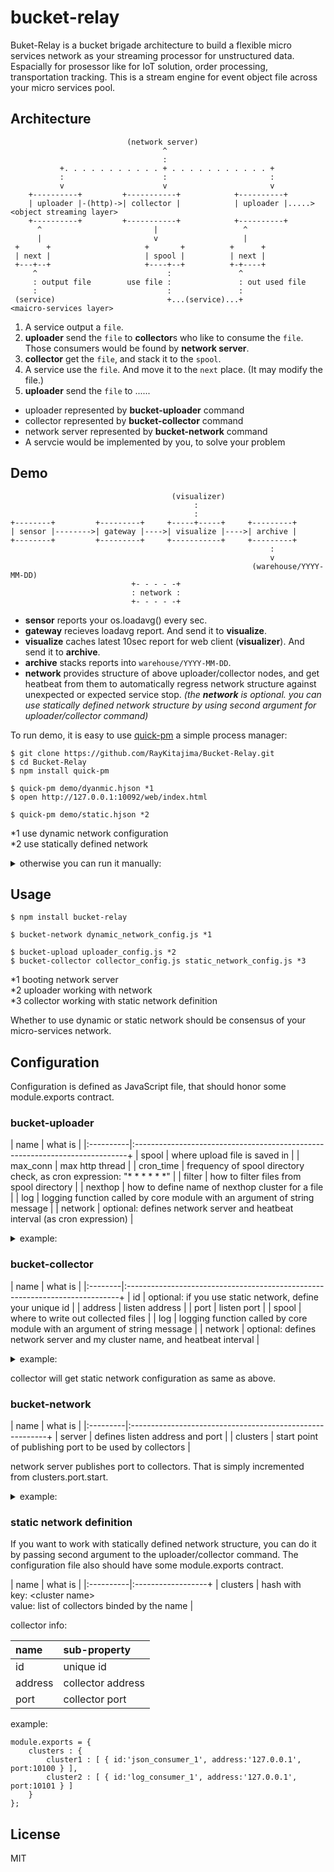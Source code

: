 
# bucket-relay

Buket-Relay is a bucket brigade architecture to build a flexible micro services network as your streaming processor for unstructured data.
Espacially for prosessor like for IoT solution, order processing, transportation tracking.
This is a stream engine for event object file across your micro services pool.


## Architecture

``` 
                          (network server)
                                  ^
                                  :
           +. . . . . . . . . . . + . . . . . . . . . . . +
           :                      :                       :
           v                      v                       v
    +----------+         +-----------+            +----------+
    | uploader |-(http)->| collector |            | uploader |.....>    <object streaming layer>
    +----------+         +-----------+            +----------+
      ^                         |                   ^
      |                         v                   |
 +      +                     +       +          +      +
 | next |                     | spool |          | next |
 +---+--+                     +----+--+          +-+----+
     ^                             :               ^
     : output file        use file :               : out used file
     :                             :               :
 (service)                         +...(service)...+                    <maicro-services layer>
``` 

1. A service output a `file`.
2. **uploader** send the `file` to **collector**s who like to consume the `file`. Those consumers would be found by **network server**.
3. **collector** get the `file`, and stack it to the `spool`.
4. A service use the `file`. And move it to the `next` place. (It may modify the file.)
5. **uploader** send the `file` to ......

* uploader represented by **bucket-uploader** command
* collector represented by **bucket-collector** command
* network server represented by **bucket-network** command
* A servcie would be implemented by you, to solve your problem


## Demo

```
                                    (visualizer)
                                         :
                                         :
+--------+         +---------+     +-----+-----+     +---------+
| sensor |-------->| gateway |---->| visualize |---->| archive |
+--------+         +---------+     +-----------+     +---------+
                                                          :
                                                          v
                                                      (warehouse/YYYY-MM-DD)
                           +- - - - -+
                           : network :
                           +- - - - -+
```

* **sensor** reports your os.loadavg() every sec.
* **gateway** recieves loadavg report. And send it to **visualize**.
* **visualize** caches latest 10sec report for web client (**visualizer**). And send it to **archive**.
* **archive** stacks reports into `warehouse/YYYY-MM-DD`.
* **network** provides structure of above uploader/collector nodes, and get heatbeat from them to automatically regress network structure against unexpected or expected service stop. _(the **network** is optional. you can use statically defined network structure by using second argument for uploader/collector command)_

To run demo, it is easy to use [quick-pm](https://github.com/RayKitajima/Quick-PM) a simple process manager:

``` 
$ git clone https://github.com/RayKitajima/Bucket-Relay.git
$ cd Bucket-Relay
$ npm install quick-pm

$ quick-pm demo/dyanmic.hjson *1
$ open http://127.0.0.1:10092/web/index.html

$ quick-pm demo/static.hjson *2

``` 

*1 use dynamic network configuration  
*2 use statically defined network

<details>
<summary>otherwise you can run it manually:</summary>

``` 
$ git clone https://github.com/RayKitajima/Bucket-Relay.git
$ cd Bucket-Relay

// network server
$ node lib/bucket-network.js demo/network/dynamic.js

// gateway : collecting the loadavg report
$ node demo/gateway/service.js
$ node lib/bucket-uploader.js demo/gateway/conf/uploader.js

// visualize : realtime chart
$ node demo/visualize/service.js
$ node lib/bucket-collector.js demo/visualize/conf/collector.js
$ node lib/bucket-uploader.js demo/visualize/conf/uploader.js

// archive : report log
$ node demo/archive/service.js
$ node lib/bucket-collector.js demo/archive/conf/collector.js

// sensor : report loadavg of your machine
$ node demo/sensor/loadavg.js
``` 

</details>


## Usage

``` 
$ npm install bucket-relay

$ bucket-network dynamic_network_config.js *1

$ bucket-upload uploader_config.js *2
$ bucket-collector collector_config.js static_network_config.js *3
``` 

*1 booting network server  
*2 uploader working with network  
*3 collector working with static network definition

Whether to use dynamic or static network should be consensus of your micro-services network.


## Configuration

Configuration is defined as JavaScript file, that should honor some module.exports contract.

### bucket-uploader

| name      | what is                                                                     |
|:----------|:----------------------------------------------------------------------------+
| spool     | where upload file is saved in                                               |
| max_conn  | max http thread                                                             |
| cron_time | frequency of spool directory check, as cron expression: "* * * * * *"       |
| filter    | how to filter files from spool directory                                    |
| nexthop   | how to define name of nexthop cluster for a file                            |
| log       | logging function called by core module with an argument of string message   |
| network   | optional: defines network server and heatbeat interval (as cron expression) |

<details>
<summary>example:</summary>

``` 
module.exports = {
	spool     : '/path/to/spool',
	max_conn  : 30,
	cron_time : '*/10 * * * * *',
	filter    : function(files){ files.filter( v => v.match(/\.json|\.log$/) ); },
	nexthop   : function(f){ if( f.match(/\.json$/) ){ return 'cluster1' }else{ return 'cluster2' } },
	log       : function(msg){ console.log(msg); },
	network   : { server:'127.0.0.1:10088', heatbeat:'*/30 * * * * *' },
};
``` 

</details>

### bucket-collector

| name    | what is                                                                     |
|:--------|:----------------------------------------------------------------------------+
| id      | optional: if you use static network, define your unique id                  |
| address | listen address                                                              |
| port    | listen port                                                                 |
| spool   | where to write out collected files                                          |
| log     | logging function called by core module with an argument of string message   |
| network | optional: defines network server and my cluster name, and heatbeat interval |

<details>
<summary>example:</summary>

``` 
module.exports = {
	id      : 'json_consumer_1'
	address : '127.0.0.1',
	port    : 10100,
	spool   : /path/to/spool,
	log     : function(msg){ console.log(msg); },
	network : { server:"http://127.0.0.1:10088/", cluster:'cluster1', heatbeat:"*/10 * * * * *" }
};
``` 

</details>

collector will get static network configuration as same as above.

### bucket-network

| name     | what is                                                  |
|:---------|:---------------------------------------------------------+
| server   | defines listen address and port                          | 
| clusters | start point of publishing port to be used by collectors  |

network server publishes port to collectors. That is simply incremented from clusters.port.start.

<details>
<summary>example:</summary>

```
module.exports = {
	server   : { address:'127.0.0.1', port:10088 },
	clusters : { port:{start:10100} }
};
```

</details>

### static network definition

If you want to work with statically defined network structure, you can do it by passing second argument to the uploader/collector command.
The configuration file also should have some module.exports contract.


| name      | what is           |
|:----------|:------------------+
| clusters  | hash with<br>key: \<cluster name\><br>value: list of collectors binded by the name |

collector info:

| name      | sub-property      |
|:----------|:------------------|
| id        | unique id         |
| address   | collector address |
| port      | collector port    |

example:

``` 
module.exports = {
	clusters : {
		cluster1 : [ { id:'json_consumer_1', address:'127.0.0.1', port:10100 } ],
		cluster2 : [ { id:'log_consumer_1', address:'127.0.0.1', port:10101 } ]
	}
};
``` 

## License

MIT

